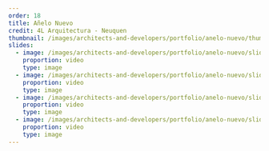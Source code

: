 ```yaml
---
order: 18
title: Añelo Nuevo
credit: 4L Arquitectura - Neuquen
thumbnail: /images/architects-and-developers/portfolio/anelo-nuevo/thumbnail.jpg
slides:
  - image: /images/architects-and-developers/portfolio/anelo-nuevo/slide-1.jpg
    proportion: video
    type: image
  - image: /images/architects-and-developers/portfolio/anelo-nuevo/slide-2.jpg
    proportion: video
    type: image
  - image: /images/architects-and-developers/portfolio/anelo-nuevo/slide-3.jpg
    proportion: video
    type: image
  - image: /images/architects-and-developers/portfolio/anelo-nuevo/slide-4.jpg
    proportion: video
    type: image
---
```

